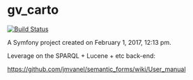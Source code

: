 gv_carto
========

[![Build Status](https://travis-ci.org/assemblee-virtuelle/grands-voisins-v2.svg?branch=master)](https://travis-ci.org/assemblee-virtuelle/grands-voisins-v2)

A Symfony project created on February 1, 2017, 12:13 pm.

Leverage on the SPARQL + Lucene + etc back-end:

https://github.com/jmvanel/semantic_forms/wiki/User_manual
